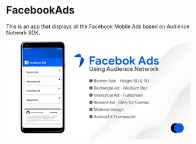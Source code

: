 # FacebookAds
This is an app that displays all the Facebook Mobile Ads based on Audience Network SDK.
<img src="/screenshots/sabith_pkc_mnr_github_fb_ads_repo_intro.png">
